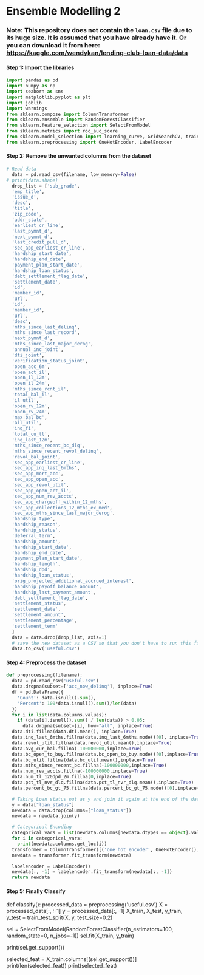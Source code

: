 # Ensemble Modelling 2

### Note: This repository does not contain the `loan.csv` file due to its huge size. It is assumed that you have already have it. Or you can download it from here: https://kaggle.com/wendykan/lending-club-loan-data/data

#### Step 1: Import the libraries
```python
import pandas as pd
import numpy as np
import seaborn as sns
import matplotlib.pyplot as plt
import joblib
import warnings
from sklearn.compose import ColumnTransformer
from sklearn.ensemble import RandomForestClassifier
from sklearn.feature_selection import SelectFromModel
from sklearn.metrics import roc_auc_score
from sklearn.model_selection import learning_curve, GridSearchCV, train_test_split
from sklearn.preprocessing import OneHotEncoder, LabelEncoder
```

#### Step 2: Remove the unwanted columns from the dataset
```python
# Read data
  data = pd.read_csv(filename, low_memory=False)
# print(data.shape)
  drop_list = ['sub_grade',
  'emp_title',
  'issue_d',
  'desc',
  'title',
  'zip_code',
  'addr_state',
  'earliest_cr_line',
  'last_pymnt_d',
  'next_pymnt_d',
  'last_credit_pull_d',
  'sec_app_earliest_cr_line',
  'hardship_start_date',
  'hardship_end_date',
  'payment_plan_start_date',
  'hardship_loan_status',
  'debt_settlement_flag_date',
  'settlement_date',
  'id',
  'member_id',
  'url',
  'id',
  'member_id',
  'url',
  'desc',
  'mths_since_last_delinq',
  'mths_since_last_record',
  'next_pymnt_d',
  'mths_since_last_major_derog',
  'annual_inc_joint',
  'dti_joint',
  'verification_status_joint',
  'open_acc_6m',
  'open_act_il',
  'open_il_12m',
  'open_il_24m',
  'mths_since_rcnt_il',
  'total_bal_il',
  'il_util',
  'open_rv_12m',
  'open_rv_24m',
  'max_bal_bc',
  'all_util',
  'inq_fi',
  'total_cu_tl',
  'inq_last_12m',
  'mths_since_recent_bc_dlq',
  'mths_since_recent_revol_delinq',
  'revol_bal_joint',
  'sec_app_earliest_cr_line',
  'sec_app_inq_last_6mths',
  'sec_app_mort_acc',
  'sec_app_open_acc',
  'sec_app_revol_util',
  'sec_app_open_act_il',
  'sec_app_num_rev_accts',
  'sec_app_chargeoff_within_12_mths',
  'sec_app_collections_12_mths_ex_med',
  'sec_app_mths_since_last_major_derog',
  'hardship_type',
  'hardship_reason',
  'hardship_status',
  'deferral_term',
  'hardship_amount',
  'hardship_start_date',
  'hardship_end_date',
  'payment_plan_start_date',
  'hardship_length',
  'hardship_dpd',
  'hardship_loan_status',
  'orig_projected_additional_accrued_interest',
  'hardship_payoff_balance_amount',
  'hardship_last_payment_amount',
  'debt_settlement_flag_date',
  'settlement_status',
  'settlement_date',
  'settlement_amount',
  'settlement_percentage',
  'settlement_term'
  ]
  data = data.drop(drop_list, axis=1)
  # save the new dataset as a CSV so that you don't have to run this function again
  data.to_csv('useful.csv')
```

#### Step 4: Preprocess the dataset
```python
def preprocessing(filename):
  data = pd.read_csv('useful.csv')
  data.dropna(subset=['acc_now_delinq'], inplace=True)
  df = pd.DataFrame({
    'Count': data.isnull().sum(),
    'Percent': 100*data.isnull().sum()/len(data)
  })
  for i in list(data.columns.values):
    if (data[i].isnull().sum() / len(data)) > 0.05:
      data.dropna(subset=[i], how="all", inplace=True)
  data.dti.fillna(data.dti.mean(), inplace=True)
  data.inq_last_6mths.fillna(data.inq_last_6mths.mode()[0], inplace=True)
  data.revol_util.fillna(data.revol_util.mean(),inplace=True)
  data.avg_cur_bal.fillna(-100000000,inplace=True)
  data.bc_open_to_buy.fillna(data.bc_open_to_buy.mode()[0],inplace=True)
  data.bc_util.fillna(data.bc_util.mean(),inplace=True)
  data.mths_since_recent_bc.fillna(-100000000,inplace=True)
  data.num_rev_accts.fillna(-100000000,inplace=True)
  data.num_tl_120dpd_2m.fillna(0,inplace=True)
  data.pct_tl_nvr_dlq.fillna(data.pct_tl_nvr_dlq.mean(),inplace=True)
  data.percent_bc_gt_75.fillna(data.percent_bc_gt_75.mode()[0],inplace=True)

  # Taking Loan status out as y and join it again at the end of the dataset
  y = data["loan_status"]
  newdata = data.drop(columns=["loan_status"])
  newdata = newdata.join(y) 

  # Categorical Encoding
  categorical_vars = list(newdata.columns[newdata.dtypes == object].values)
  for i in categorical_vars:
    print(newdata.columns.get_loc(i))  
  transformer = ColumnTransformer([('one_hot_encoder', OneHotEncoder(), [4, 7, 8, 9, 11, 12, 13, 22, 35, 75, 76, 77])], remainder="passthrough")
  newdata = transformer.fit_transform(newdata)

  labelencoder = LabelEncoder()
  newdata[:, -1] = labelencoder.fit_transform(newdata[:, -1])
  return newdata
```

#### Step 5: Finally Classify
def classify():
  processed_data = preprocessing('useful.csv')
  X = processed_data[:, :-1]
  y = processed_data[:, -1]
  X_train, X_test, y_train, y_test = train_test_split(X, y, test_size=0.2)

  sel = SelectFromModel(RandomForestClassifier(n_estimators=100, random_state=0, n_jobs=-1))
  sel.fit(X_train, y_train)
  
  print(sel.get_support())

  selected_feat = X_train.columns[(sel.get_support())]
  print(len(selected_feat))
  print(selected_feat)